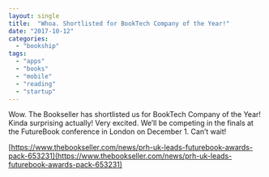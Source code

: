 ```yaml
---
layout: single
title:  "Whoa. Shortlisted for BookTech Company of the Year!"
date: "2017-10-12"
categories: 
  - "bookship"
tags: 
  - "apps"
  - "books"
  - "mobile"
  - "reading"
  - "startup"
---
```


Wow. The Bookseller has shortlisted us for BookTech Company of the Year! Kinda surprising actually! Very excited. We’ll be competing in the finals at the FutureBook conference in London on December 1. Can’t wait!

[https://www.thebookseller.com/news/prh-uk-leads-futurebook-awards-pack-653231](https://www.thebookseller.com/news/prh-uk-leads-futurebook-awards-pack-653231)
